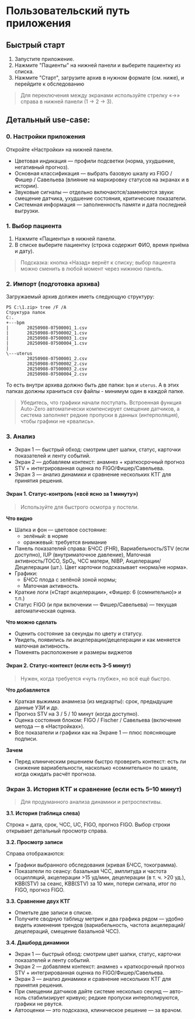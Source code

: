 # Пользовательский путь приложения

## Быстрый старт
1. Запустите приложение.
2. Нажмите "Пациенты" на нижней панели и выберите пациентку из списка.
3. Нажмите "Старт", загрузите архив в нужном формате (см. ниже), и перейдите к обследованию

> Для переключения между экранами используйте стрелку «→» справа в нижней панели (1 → 2 → 3).

## Детальный use-case: 

### 0. Настройки приложения

Откройте «Настройки» на нижней панели.

- Цветовая индикация — профили подсветки (норма, ухудшение, негативный прогноз).
- Основная классификация — выбрать базовую шкалу из FIGO / Фишер / Савельева (влияние на маркировку статусов на экранах и в истории).
- Звуковые сигналы — отдельно включаются/заменяются звуки: смещение датчика, ухудшение состояния, критические показатели.
- Системная информация — заполненность памяти и дата последней выгрузки.

### 1. Выбор пациента

1) Нажмите «Пациенты» в нижней панели.
2) В списке выберите пациентку (строка содержит ФИО, время приёма и дату).

> Подсказка: кнопка «Назад» вернёт к списку; выбор пациента можно сменить в любой момент через нижнюю панель.

### 2. Импорт (подготовка архива)

Загружаемый архив должен иметь следующую структуру:

```Text
PS C:\1.zip> tree /F /A
Структура папок
C:.
+---bpm
|       20250908-07500001_1.csv
|       20250908-07500002_1.csv
|       20250908-07500003_1.csv
|       20250908-07500004_1.csv
|
\---uterus
        20250908-07500001_2.csv
        20250908-07500002_2.csv
        20250908-07500003_2.csv
        20250908-07500004_2.csv
```

То есть внутри архива должно быть две папки: `bpm` и `uterus`. А в этих папках должны храниться csv файлы - минимум один
в каждой папке.


> Убедитесь, что графики начали поступать. Встроенная функция Auto-Zero автоматически компенсирует смещение датчиков, а система заполняет редкие пропуски в данных (интерполяция), чтобы графики не «рвались».

### 3. Анализ

- Экран 1 — быстрый обход: смотрим цвет шапки, статус, карточки показателей и ленту событий.
- Экран 2 — добавляем контекст: анамнез + краткосрочный прогноз STV + интегрированная оценка по FIGO/Фишер/Савельева.
- Экран 3 — анализ динамики и сравнение нескольких КТГ для принятия решения.

#### Экран 1. Статус-контроль («всё ясно за 1 минуту»)

> Используйте для быстрого осмотра у постели.

**Что видно**
- Шапка и фон — цветовое состояние:
  - зелёный: в норме
  - оранжевый: требуется внимание
- Панель показателей справа: БЧСС (FHR), Вариабельность/STV (если доступно), IUP (внутриматочное давление), Маточная активность/TOCO, SpO₂, ЧСС матери, NIBP, Акцелерации/Децелерации (шт.). Цвет карточки подсказывает «норма/не норма».
- Графики:
  - БЧСС плода с зелёной зоной нормы;
  - Маточная активность.
- Краткие логи («Старт акцелерации», «Фишер: 6 (сомнительно)» и т.п.)
- Статус FIGO (и при включении — Фишер/Савельева) — текущая автоматическая оценка.

**Что можно сделать**
- Оценить состояние за секунды по цвету и статусу.
- Увидеть, появились ли акцелерации/децелерации и как меняется маточная активность.
- Поменять расположение и размеры виджетов

#### Экран 2. Статус-контекст (если есть 3–5 минут)

> Нужен, когда требуется «чуть глубже», но всё ещё быстро.

**Что добавляется**
- Краткая выжимка анамнеза (из медкарты): срок, предыдущие данные УЗИ и др.
- Прогноз STV на 3 / 5 / 10 минут (когда доступно).
- Оценка состояния блоком: FIGO / Fischer / Савельева (включение метода — в «Настройках»).
- Все показатели и графики как на Экранe 1 — плюс поясняющие подписи.

**Зачем**
- Перед клиническим решением быстро проверить контекст: есть ли снижение вариабельности, насколько «сомнительно» по шкале, когда ожидать расчёт прогноза.

### Экран 3. История КТГ и сравнение (если есть 5–10 минут)

> Для продуманного анализа динамики и ретроспективы.

**3.1. История (таблица слева)**

Строка = дата, срок, ЧСС, UC, FIGO, прогноз FIGO.
Выбор строки открывает детальный просмотр справа.

**3.2. Просмотр записи**

Справа отображаются:

- Графики выбранного обследования (кривая БЧСС, токограмма).
- Показатели по сеансу: базальная ЧСС, амплитуда и частота осцилляций, акцелерации >15 уд/мин, децелерации (в т. ч. >20 уд.), KBB(STV) за сеанс, KBB(STV) за 10 мин, потери сигнала, итог по FIGO, прогноз FIGO.

**3.3. Сравнение двух КТГ**

- Отметьте две записи в списке.
- Получите сводную таблицу метрик и два графика рядом — удобно видеть изменения трендов (вариабельность, частота акцелераций/децелераций, смещение базальной ЧСС).

**3.4. Дашборд динамики**

- Экран 1 — быстрый обход: смотрим цвет шапки, статус, карточки показателей и ленту событий.
- Экран 2 — добавляем контекст: анамнез + краткосрочный прогноз STV + интегрированная оценка по FIGO/Фишер/Савельева.
- Экран 3 — анализ динамики и сравнение нескольких КТГ для принятия решения.
- При смещении датчиков дайте системе несколько секунд — авто-ноль стабилизирует кривую; редкие пропуски интерполируются, графики не рвутся.
- Автооценки — это подсказка, клиническое решение — за врачом.